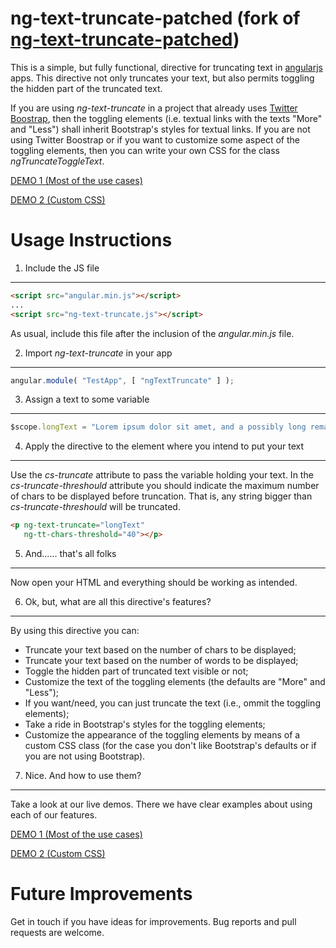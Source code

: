 ng-text-truncate-patched (fork of [ng-text-truncate-patched](https://github.com/PavelKonon/ng-text-truncate))
================

This is a simple, but fully functional, directive for truncating text in [angularjs](https://angularjs.org/) apps. This directive not only truncates your text, but also permits toggling the hidden part of the truncated text.

If you are using *ng-text-truncate* in a project that already uses [Twitter Boostrap](http://getbootstrap.com/), then the toggling elements (i.e. textual links with the texts "More" and "Less") shall inherit Bootstrap's styles for textual links. If you are not using Twitter Boostrap or if you want to customize some aspect of the toggling elements, then you can write your own CSS for the class *ngTruncateToggleText*.

[DEMO 1 (Most of the use cases)](https://rawgit.com/lorenooliveira/ng-text-truncate/master/demo1.html)

[DEMO 2 (Custom CSS)](https://rawgit.com/lorenooliveira/ng-text-truncate/master/demo2.html)

Usage Instructions
==================

1. Include the JS file
----------------------

```html
<script src="angular.min.js"></script>
...
<script src="ng-text-truncate.js"></script>
```

As usual, include this file after the inclusion of the *angular.min.js* file.

2. Import *ng-text-truncate* in your app
--------------------------------------

```javascript
angular.module( "TestApp", [ "ngTextTruncate" ] );
```

3. Assign a text to some variable
---------------------------------

```javascript
$scope.longText = "Lorem ipsum dolor sit amet, and a possibly long remaining text.";
```

4. Apply the directive to the element where you intend to put your text
-----------------------------------------------------------------------

Use the *cs-truncate* attribute to pass the variable holding your text. In the *cs-truncate-threshould* attribute you should indicate the maximum number of chars to be displayed before truncation. That is, any string bigger than *cs-truncate-threshould* will be truncated.

```html
<p ng-text-truncate="longText"
   ng-tt-chars-threshold="40"></p>
```

5. And...... that's all folks
-----------------------------

Now open your HTML and everything should be working as intended.

6. Ok, but, what are all this directive's features?
---------------------------------------------------

By using this directive you can:

* Truncate your text based on the number of chars to be displayed;
* Truncate your text based on the number of words to be displayed;
* Toggle the hidden part of truncated text visible or not;
* Customize the text of the toggling elements (the defaults are "More" and "Less");
* If you want/need, you can just truncate the text (i.e., ommit the toggling elements);
* Take a ride in Bootstrap's styles for the toggling elements;
* Customize the appearance of the toggling elements by means of a custom CSS class (for the case you don't like Bootstrap's defaults or if you are not using Bootstrap).

7. Nice. And how to use them?
-----------------------------

Take a look at our live demos. There we have clear examples about using each of our features.

[DEMO 1 (Most of the use cases)](https://rawgit.com/lorenooliveira/ng-text-truncate/master/demo1.html)

[DEMO 2 (Custom CSS)](https://rawgit.com/lorenooliveira/ng-text-truncate/master/demo2.html)

Future Improvements
===================

Get in touch if you have ideas for improvements. Bug reports and pull requests are welcome.